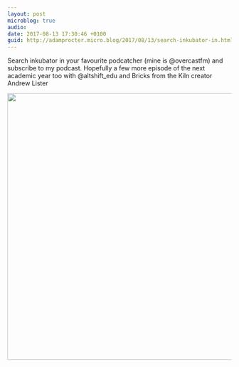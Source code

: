 ```yaml
---
layout: post
microblog: true
audio: 
date: 2017-08-13 17:30:46 +0100
guid: http://adamprocter.micro.blog/2017/08/13/search-inkubator-in.html
---
```

Search inkubator in your favourite podcatcher (mine is @overcastfm) and subscribe to my podcast. Hopefully a few more episode of the next academic year too with @altshift_edu and Bricks from the Kiln creator Andrew Lister

<img src="http://discursive.adamprocter.co.uk/uploads/2017/8022d774d1.jpg" width="600" height="600" />
